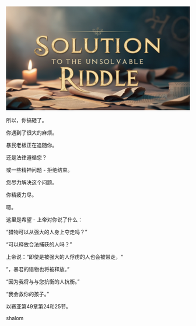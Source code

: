 ![Video cover image](../cover.jpg "cover photo")

所以，你搞砸了。

你遇到了很大的麻烦。

暴民老板正在追随你。

还是法律遵循您？

或一些精神问题 - 拒绝结束。

您尽力解决这个问题。

你精疲力尽。

嗯。

这里是希望 - 上帝对你说了什么：

“猎物可以从强大的人身上夺走吗？”

“可以释放合法捕获的人吗？”

上帝说：“即使是被强大的人俘虏的人也会被带走，“

”，暴君的猎物也将被释放。”

“因为我将与与您抗衡的人抗衡。”

“我会救你的孩子。”

以赛亚第49章第24和25节。

shalom